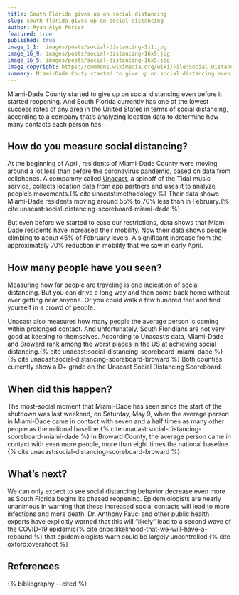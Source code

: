 ```yaml
---
title: South Florida gives up on social distancing
slug: south-florida-gives-up-on-social-distancing
author: Ryan Alyn Porter
featured: true
published: true
image_1_1:  images/posts/social-distancing-1x1.jpg
image_16_9: images/posts/social-distancing-16x9.jpg
image_16_5: images/posts/social-distancing-16x5.jpg
image_copyright: https://commons.wikimedia.org/wiki/File:Social_Distancing_Sign_@_London_Drugs_(49684963711).jpg
summary: Miami-Dade Couty started to give up on social distancing even before it started reopening.  And South Florida currently has one of the lowest success rates of any area in the United States in terms of social distancing, according to a company that’s analyzing location data to determine how many contacts each person has.
---
```


Miami-Dade County started to give up on social distancing even before it started reopening.  And South Florida currently has one of the lowest success rates of any area in the United States in terms of social distancing, according to a company that’s analyzing location data to determine how many contacts each person has.

<!--more-->

## How do you measure social distancing?

At the beginning of April, residents of Miami-Dade County were moving around a lot less than before the coronavirus pandemic, based on data from cellphones.  A compamny called [Unacast](https://www.unacast.com), a spinoff of the Tidal music service, collects location data from app partners and uses it to analyze people’s movements.{% cite unacast:methodology %}  Their data shows Miami-Dade residents moving around 55% to 70% less than in February.{% cite unacast:social-distancing-scoreboard-miami-dade %}

But even before we started to ease our restrictions, data shows that Miami-Dade residents have increased their mobility.  Now their data shows people climbing to about 45% of February levels.  A significant increase from the approximately 70% reduction in mobility that we saw in early April.

## How many people have you seen?

Measuring how far people are traveling is one indication of social distancing.  But you can drive a long way and then come back home without ever getting near anyone.  Or you could walk a few hundred feet and find yourself in a crowd of people.

Unacast also measures how many people the average person is coming within prolonged contact.  And unfortunately, South Floridians are not very good at keeping to themselves.  According to Unacast’s data, Miami-Dade and Broward rank among the worst places in the US at achieving social distancing.{% cite unacast:social-distancing-scoreboard-miami-dade %}{% cite unacast:social-distancing-scoreboard-broward %}  Both counties currently show a D+ grade on the Unacast Social Distancing Scoreboard.

## When did this happen?

The most-social moment that Miami-Dade has seen since the start of the shutdown was last weekend, on Saturday, May 9, when the average person in Miami-Dade came in contact with seven and a half times as many other people as the national baseline.{% cite unacast:social-distancing-scoreboard-miami-dade %}  In Broward County, the average person came in contact with even more people, more than eight times the national baseline.{% cite unacast:social-distancing-scoreboard-broward %}

## What’s next?

We can only expect to see social distancing behavior decrease even more as South Florida begins its phased reopening.  Epidemiologists are nearly unanimous in warning that these increased social contacts will lead to more infections and more death.  Dr. Anthony Fauci and other public health experts have explicitly warned that this will “likely” lead to a second wave of the COVID-19 epidemic{% cite cnbc:likelihood-that-we-will-have-a-rebound %} that epidemiologists warn could be largely uncontrolled.{% cite oxford:overshoot %}

<h2>References</h2>

{% bibliography --cited %}
